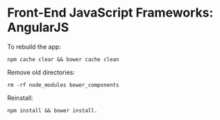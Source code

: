 # Front-End JavaScript Frameworks: AngularJS

To rebuild the app:
```
npm cache clear && bower cache clean
```

Remove old directories:
```
rm -rf node_modules bower_components
```

Reinstall:
```
npm install && bower install.
```
